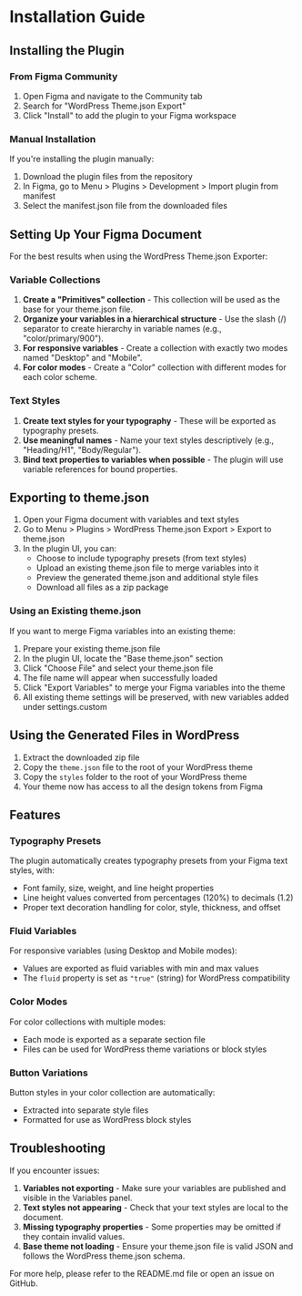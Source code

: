 # Installation Guide

## Installing the Plugin

### From Figma Community

1. Open Figma and navigate to the Community tab
2. Search for "WordPress Theme.json Export"
3. Click "Install" to add the plugin to your Figma workspace

### Manual Installation

If you're installing the plugin manually:

1. Download the plugin files from the repository
2. In Figma, go to Menu > Plugins > Development > Import plugin from manifest
3. Select the manifest.json file from the downloaded files

## Setting Up Your Figma Document

For the best results when using the WordPress Theme.json Exporter:

### Variable Collections

1. **Create a "Primitives" collection** - This collection will be used as the base for your theme.json file.
2. **Organize your variables in a hierarchical structure** - Use the slash (/) separator to create hierarchy in variable names (e.g., "color/primary/900").
3. **For responsive variables** - Create a collection with exactly two modes named "Desktop" and "Mobile".
4. **For color modes** - Create a "Color" collection with different modes for each color scheme.

### Text Styles

1. **Create text styles for your typography** - These will be exported as typography presets.
2. **Use meaningful names** - Name your text styles descriptively (e.g., "Heading/H1", "Body/Regular").
3. **Bind text properties to variables when possible** - The plugin will use variable references for bound properties.

## Exporting to theme.json

1. Open your Figma document with variables and text styles
2. Go to Menu > Plugins > WordPress Theme.json Export > Export to theme.json
3. In the plugin UI, you can:
   - Choose to include typography presets (from text styles)
   - Upload an existing theme.json file to merge variables into it
   - Preview the generated theme.json and additional style files
   - Download all files as a zip package

### Using an Existing theme.json

If you want to merge Figma variables into an existing theme:

1. Prepare your existing theme.json file
2. In the plugin UI, locate the "Base theme.json" section
3. Click "Choose File" and select your theme.json file
4. The file name will appear when successfully loaded
5. Click "Export Variables" to merge your Figma variables into the theme
6. All existing theme settings will be preserved, with new variables added under settings.custom

## Using the Generated Files in WordPress

1. Extract the downloaded zip file
2. Copy the `theme.json` file to the root of your WordPress theme
3. Copy the `styles` folder to the root of your WordPress theme
4. Your theme now has access to all the design tokens from Figma

## Features

### Typography Presets

The plugin automatically creates typography presets from your Figma text styles, with:
- Font family, size, weight, and line height properties
- Line height values converted from percentages (120%) to decimals (1.2)
- Proper text decoration handling for color, style, thickness, and offset

### Fluid Variables

For responsive variables (using Desktop and Mobile modes):
- Values are exported as fluid variables with min and max values
- The `fluid` property is set as `"true"` (string) for WordPress compatibility

### Color Modes

For color collections with multiple modes:
- Each mode is exported as a separate section file
- Files can be used for WordPress theme variations or block styles

### Button Variations

Button styles in your color collection are automatically:
- Extracted into separate style files
- Formatted for use as WordPress block styles

## Troubleshooting

If you encounter issues:

1. **Variables not exporting** - Make sure your variables are published and visible in the Variables panel.
2. **Text styles not appearing** - Check that your text styles are local to the document.
3. **Missing typography properties** - Some properties may be omitted if they contain invalid values.
4. **Base theme not loading** - Ensure your theme.json file is valid JSON and follows the WordPress theme.json schema.

For more help, please refer to the README.md file or open an issue on GitHub. 
